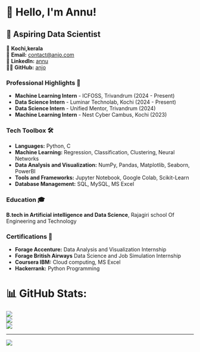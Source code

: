# 👋 Hello, I'm Annu!

## 🚀 Aspiring Data Scientist 

📍 **Kochi,kerala**  
📧 **Email:** [contact@anjo.com](mailto:annulijo9@gmail.com)  
🔗 **LinkedIn:** [annu](https://www.linkedin.com/in/annu-lijo-265518256/)  
👨‍💻 **GitHub:** [anjo](https://github.com/Annulijo)


### Professional Highlights 🌟
- **Machine Learning Intern** - ICFOSS, Trivandrum (2024 - Present)
- **Data Science Intern** - Luminar Technolab, Kochi (2024 - Present)
- **Data Science Intern** - Unified Mentor, Trivandrum (2024)
- **Machine Learning Intern** - Nest Cyber Cambus, Kochi (2023)


### Tech Toolbox 🛠️
- **Languages:** Python, C
- **Machine Learning:** Regression, Classification, Clustering, Neural Networks
- **Data Analysis and Visualization:** NumPy, Pandas, Matplotlib, Seaborn, PowerBI
- **Tools and Frameworks:** Jupyter Notebook, Google Colab, Scikit-Learn
- **Database Management:** SQL, MySQL, MS Excel

### Education 🎓
**B.tech in Artificial intelligence and Data Science**, Rajagiri school Of Engineering and Technology

### Certifications 📜
- **Forage Accenture:** Data Analysis and Visualization Internship
- **Forage British Airways**  Data Science and Job Simulation Internship
- **Coursera IBM:** Cloud computing, MS Excel
- **Hackerrank:** Python Programming

# 📊 GitHub Stats:
![](https://github-readme-stats.vercel.app/api?username=abhirami-sasikumar&theme=dark&hide_border=false&include_all_commits=false&count_private=false)<br/>
![](https://github-readme-streak-stats.herokuapp.com/?user=abhirami-sasikumar&theme=dark&hide_border=false)<br/>
![](https://github-readme-stats.vercel.app/api/top-langs/?username=abhirami-sasikumar&theme=dark&hide_border=false&include_all_commits=false&count_private=false&layout=compact)

---
[![](https://visitcount.itsvg.in/api?id=abhirami-sasikumar&icon=0&color=0)](https://visitcount.itsvg.in)
